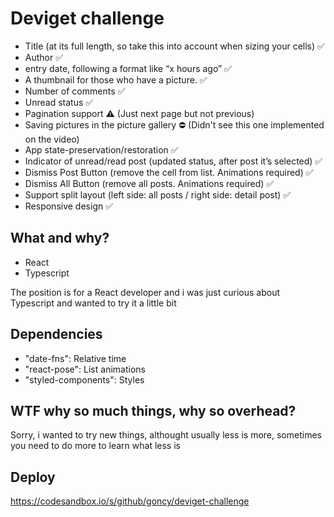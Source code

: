 # Deviget challenge

- Title (at its full length, so take this into account when sizing your cells) ✅
- Author ✅
- entry date, following a format like “x hours ago”  ✅
- A thumbnail for those who have a picture. ✅
- Number of comments ✅
- Unread status ✅
- Pagination support ⚠️ (Just next page but not previous)
- Saving pictures in the picture gallery ⛔️ (Didn't see this one implemented on the video)
- App state-preservation/restoration ✅
- Indicator of unread/read post (updated status, after post it’s selected) ✅
- Dismiss Post Button (remove the cell from list. Animations required) ✅
- Dismiss All Button (remove all posts. Animations required) ✅
- Support split layout (left side: all posts / right side: detail post) ✅
- Responsive design ✅

## What and why?
* React
* Typescript

The position is for a React developer and i was just curious about Typescript and wanted to try it a little bit

## Dependencies
* "date-fns": Relative time
* "react-pose": List animations
* "styled-components": Styles

## WTF why so much things, why so overhead?
Sorry, i wanted to try new things, althought usually less is more, sometimes you need to do more to learn what less is

## Deploy
https://codesandbox.io/s/github/goncy/deviget-challenge
